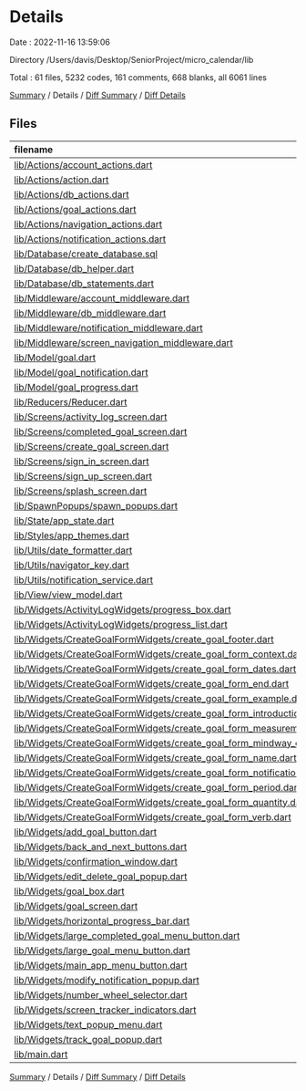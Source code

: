 # Details

Date : 2022-11-16 13:59:06

Directory /Users/davis/Desktop/SeniorProject/micro_calendar/lib

Total : 61 files,  5232 codes, 161 comments, 668 blanks, all 6061 lines

[Summary](results.md) / Details / [Diff Summary](diff.md) / [Diff Details](diff-details.md)

## Files
| filename | language | code | comment | blank | total |
| :--- | :--- | ---: | ---: | ---: | ---: |
| [lib/Actions/account_actions.dart](/lib/Actions/account_actions.dart) | Dart | 16 | 0 | 7 | 23 |
| [lib/Actions/action.dart](/lib/Actions/action.dart) | Dart | 5 | 0 | 1 | 6 |
| [lib/Actions/db_actions.dart](/lib/Actions/db_actions.dart) | Dart | 132 | 0 | 28 | 160 |
| [lib/Actions/goal_actions.dart](/lib/Actions/goal_actions.dart) | Dart | 56 | 0 | 17 | 73 |
| [lib/Actions/navigation_actions.dart](/lib/Actions/navigation_actions.dart) | Dart | 39 | 0 | 9 | 48 |
| [lib/Actions/notification_actions.dart](/lib/Actions/notification_actions.dart) | Dart | 23 | 0 | 6 | 29 |
| [lib/Database/create_database.sql](/lib/Database/create_database.sql) | SQL | 109 | 0 | 7 | 116 |
| [lib/Database/db_helper.dart](/lib/Database/db_helper.dart) | Dart | 128 | 8 | 23 | 159 |
| [lib/Database/db_statements.dart](/lib/Database/db_statements.dart) | Dart | 96 | 0 | 11 | 107 |
| [lib/Middleware/account_middleware.dart](/lib/Middleware/account_middleware.dart) | Dart | 20 | 18 | 6 | 44 |
| [lib/Middleware/db_middleware.dart](/lib/Middleware/db_middleware.dart) | Dart | 269 | 0 | 24 | 293 |
| [lib/Middleware/notification_middleware.dart](/lib/Middleware/notification_middleware.dart) | Dart | 22 | 0 | 6 | 28 |
| [lib/Middleware/screen_navigation_middleware.dart](/lib/Middleware/screen_navigation_middleware.dart) | Dart | 74 | 0 | 11 | 85 |
| [lib/Model/goal.dart](/lib/Model/goal.dart) | Dart | 41 | 0 | 5 | 46 |
| [lib/Model/goal_notification.dart](/lib/Model/goal_notification.dart) | Dart | 17 | 0 | 3 | 20 |
| [lib/Model/goal_progress.dart](/lib/Model/goal_progress.dart) | Dart | 11 | 0 | 3 | 14 |
| [lib/Reducers/Reducer.dart](/lib/Reducers/Reducer.dart) | Dart | 384 | 8 | 40 | 432 |
| [lib/Screens/activity_log_screen.dart](/lib/Screens/activity_log_screen.dart) | Dart | 92 | 1 | 14 | 107 |
| [lib/Screens/completed_goal_screen.dart](/lib/Screens/completed_goal_screen.dart) | Dart | 111 | 0 | 10 | 121 |
| [lib/Screens/create_goal_screen.dart](/lib/Screens/create_goal_screen.dart) | Dart | 357 | 3 | 36 | 396 |
| [lib/Screens/sign_in_screen.dart](/lib/Screens/sign_in_screen.dart) | Dart | 81 | 0 | 12 | 93 |
| [lib/Screens/sign_up_screen.dart](/lib/Screens/sign_up_screen.dart) | Dart | 87 | 1 | 11 | 99 |
| [lib/Screens/splash_screen.dart](/lib/Screens/splash_screen.dart) | Dart | 22 | 0 | 1 | 23 |
| [lib/SpawnPopups/spawn_popups.dart](/lib/SpawnPopups/spawn_popups.dart) | Dart | 41 | 0 | 6 | 47 |
| [lib/State/app_state.dart](/lib/State/app_state.dart) | Dart | 72 | 0 | 7 | 79 |
| [lib/Styles/app_themes.dart](/lib/Styles/app_themes.dart) | Dart | 40 | 0 | 7 | 47 |
| [lib/Utils/date_formatter.dart](/lib/Utils/date_formatter.dart) | Dart | 4 | 0 | 1 | 5 |
| [lib/Utils/navigator_key.dart](/lib/Utils/navigator_key.dart) | Dart | 2 | 0 | 1 | 3 |
| [lib/Utils/notification_service.dart](/lib/Utils/notification_service.dart) | Dart | 80 | 12 | 18 | 110 |
| [lib/View/view_model.dart](/lib/View/view_model.dart) | Dart | 202 | 1 | 27 | 230 |
| [lib/Widgets/ActivityLogWidgets/progress_box.dart](/lib/Widgets/ActivityLogWidgets/progress_box.dart) | Dart | 45 | 19 | 12 | 76 |
| [lib/Widgets/ActivityLogWidgets/progress_list.dart](/lib/Widgets/ActivityLogWidgets/progress_list.dart) | Dart | 32 | 0 | 3 | 35 |
| [lib/Widgets/CreateGoalFormWidgets/create_goal_footer.dart](/lib/Widgets/CreateGoalFormWidgets/create_goal_footer.dart) | Dart | 59 | 0 | 6 | 65 |
| [lib/Widgets/CreateGoalFormWidgets/create_goal_form_context.dart](/lib/Widgets/CreateGoalFormWidgets/create_goal_form_context.dart) | Dart | 93 | 0 | 11 | 104 |
| [lib/Widgets/CreateGoalFormWidgets/create_goal_form_dates.dart](/lib/Widgets/CreateGoalFormWidgets/create_goal_form_dates.dart) | Dart | 131 | 1 | 10 | 142 |
| [lib/Widgets/CreateGoalFormWidgets/create_goal_form_end.dart](/lib/Widgets/CreateGoalFormWidgets/create_goal_form_end.dart) | Dart | 96 | 0 | 7 | 103 |
| [lib/Widgets/CreateGoalFormWidgets/create_goal_form_example.dart](/lib/Widgets/CreateGoalFormWidgets/create_goal_form_example.dart) | Dart | 94 | 0 | 9 | 103 |
| [lib/Widgets/CreateGoalFormWidgets/create_goal_form_introduction.dart](/lib/Widgets/CreateGoalFormWidgets/create_goal_form_introduction.dart) | Dart | 68 | 1 | 5 | 74 |
| [lib/Widgets/CreateGoalFormWidgets/create_goal_form_measurement.dart](/lib/Widgets/CreateGoalFormWidgets/create_goal_form_measurement.dart) | Dart | 92 | 0 | 9 | 101 |
| [lib/Widgets/CreateGoalFormWidgets/create_goal_form_mindway_check.dart](/lib/Widgets/CreateGoalFormWidgets/create_goal_form_mindway_check.dart) | Dart | 75 | 0 | 6 | 81 |
| [lib/Widgets/CreateGoalFormWidgets/create_goal_form_name.dart](/lib/Widgets/CreateGoalFormWidgets/create_goal_form_name.dart) | Dart | 94 | 0 | 9 | 103 |
| [lib/Widgets/CreateGoalFormWidgets/create_goal_form_notifications.dart](/lib/Widgets/CreateGoalFormWidgets/create_goal_form_notifications.dart) | Dart | 218 | 1 | 21 | 240 |
| [lib/Widgets/CreateGoalFormWidgets/create_goal_form_period.dart](/lib/Widgets/CreateGoalFormWidgets/create_goal_form_period.dart) | Dart | 80 | 1 | 7 | 88 |
| [lib/Widgets/CreateGoalFormWidgets/create_goal_form_quantity.dart](/lib/Widgets/CreateGoalFormWidgets/create_goal_form_quantity.dart) | Dart | 92 | 0 | 9 | 101 |
| [lib/Widgets/CreateGoalFormWidgets/create_goal_form_verb.dart](/lib/Widgets/CreateGoalFormWidgets/create_goal_form_verb.dart) | Dart | 92 | 0 | 9 | 101 |
| [lib/Widgets/add_goal_button.dart](/lib/Widgets/add_goal_button.dart) | Dart | 24 | 1 | 5 | 30 |
| [lib/Widgets/back_and_next_buttons.dart](/lib/Widgets/back_and_next_buttons.dart) | Dart | 41 | 0 | 4 | 45 |
| [lib/Widgets/confirmation_window.dart](/lib/Widgets/confirmation_window.dart) | Dart | 37 | 0 | 8 | 45 |
| [lib/Widgets/edit_delete_goal_popup.dart](/lib/Widgets/edit_delete_goal_popup.dart) | Dart | 164 | 0 | 24 | 188 |
| [lib/Widgets/goal_box.dart](/lib/Widgets/goal_box.dart) | Dart | 103 | 1 | 11 | 115 |
| [lib/Widgets/goal_screen.dart](/lib/Widgets/goal_screen.dart) | Dart | 53 | 0 | 6 | 59 |
| [lib/Widgets/horizontal_progress_bar.dart](/lib/Widgets/horizontal_progress_bar.dart) | Dart | 33 | 0 | 4 | 37 |
| [lib/Widgets/large_completed_goal_menu_button.dart](/lib/Widgets/large_completed_goal_menu_button.dart) | Dart | 100 | 0 | 13 | 113 |
| [lib/Widgets/large_goal_menu_button.dart](/lib/Widgets/large_goal_menu_button.dart) | Dart | 117 | 0 | 14 | 131 |
| [lib/Widgets/main_app_menu_button.dart](/lib/Widgets/main_app_menu_button.dart) | Dart | 40 | 2 | 10 | 52 |
| [lib/Widgets/modify_notification_popup.dart](/lib/Widgets/modify_notification_popup.dart) | Dart | 132 | 81 | 24 | 237 |
| [lib/Widgets/number_wheel_selector.dart](/lib/Widgets/number_wheel_selector.dart) | Dart | 37 | 0 | 3 | 40 |
| [lib/Widgets/screen_tracker_indicators.dart](/lib/Widgets/screen_tracker_indicators.dart) | Dart | 34 | 0 | 5 | 39 |
| [lib/Widgets/text_popup_menu.dart](/lib/Widgets/text_popup_menu.dart) | Dart | 35 | 0 | 2 | 37 |
| [lib/Widgets/track_goal_popup.dart](/lib/Widgets/track_goal_popup.dart) | Dart | 173 | 0 | 23 | 196 |
| [lib/main.dart](/lib/main.dart) | Dart | 115 | 1 | 21 | 137 |

[Summary](results.md) / Details / [Diff Summary](diff.md) / [Diff Details](diff-details.md)